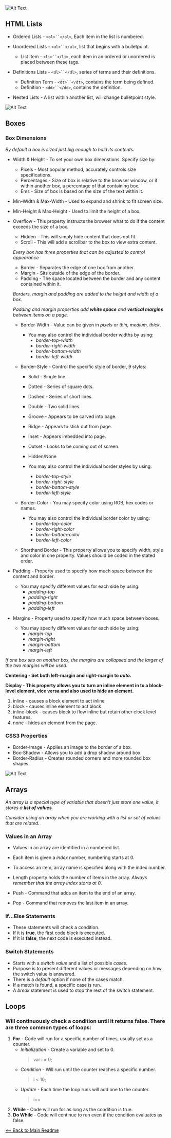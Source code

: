 ![Alt Text](https://storage.needpix.com/rsynced_images/html-1695519_1280.png)

## HTML Lists

- Ordered Lists - `<ol>``</ol>`, Each item in the list is numbered.
- Unordered Lists - `<ul>``</ul>`, list that begins with a bulletpoint.
    - List Item - `<li>``</li>`, each item in an ordered or unordered is placed between these tags.
- Definitions Lists - `<dl>``</dl>`, series of terms and their definitions.
    - Definition Term - `<dt>``</dt>`, contains the term being defined.
    - Definition - `<dd>``</dd>`, contains the definition.

- Nested Lists - A list within another list, will change bulletpoint style.

![Alt Text](https://p0.pxfuel.com/preview/920/519/697/abstract-php-c-analytics.jpg)

## Boxes

### Box Dimensions

*By default a box is sized just big enough to hold its contents.*

- Width & Height - To set your own box dimenstions. Specify size by:
  - Pixels - Most popular method, accurately controls size specifications.
  - Percentages - Size of box is relative to the browser window, or if within another box, a percentage of that containing box.
  - Ems - Size of box is based on the size of the text within it.

- Min-Width & Max-Width - Used to expand and shrink to fit screen size.
- Min-Height & Max-Height - Used to limit the height of a box.

- Overflow - This property instructs the browser what to do if the content exceeds the size of a box.
  - Hidden - This will simply hide content that does not fit.
  - Scroll - This will add a scrollbar to the box to view extra content.

  *Every box has three properties that can be adjusted to control appearance*

  - Border - Separates the edge of one box from another.
  - Margin - Sits outside of the edge of the border.
  - Padding - The space located between the border and any content contained within it.

  *Borders, margin and padding are added to the height and width of a box.*

  *Padding and margin properties add **white space** and **vertical margins** between items on a page.*

  - Border-Width - Value can be given in *pixels* or *thin, medium, thick*.
    - You may also control the individual border widths by using:
      - *border-top-width*
      - *border-right-width*
      - *border-bottom-width*
      - *border-left-width*
  
  - Border-Style - Control the specific style of border, 9 styles:
    - Solid - Single line.
    - Dotted - Series of square dots.
    - Dashed - Series of short lines.
    - Double - Two solid lines.
    - Groove - Appears to be carved into page.
    - Ridge - Appears to stick out from page.
    - Inset - Appears imbedded into page.
    - Outset - Looks to be coming out of screen.
    - Hidden/None   
  
    - You may also control the individual border styles by using:
      - *border-top-style*
      - *border-right-style*
      - *border-bottom-style*
      - *border-left-style*

  - Border-Color - You may specify color using RGB, hex codes or names.
    - You may also control the individual border color by using:
      - *border-top-color*
      - *border-right-color*
      - *border-bottom-color*
      - *border-left-color*

  - Shorthand Border - This property allows you to specify width, style and color in one property. Values should be coded in the stated order.

- Padding - Property used to specify how much space between the content and border.
  - You may specify different values for each side by using:
      - *padding-top*
      - *padding-right*
      - *padding-bottom*
      - *padding-left*

- Margins - Property used to specify how much space between boxes.
  - You may specify different values for each side by using:
      - *margin-top*
      - *margin-right*
      - *margin-bottom*
      - *margin-left*

*If one box sits on another box, the margins are collapsed and the larger of the two margins will be used.*

**Centering - Set both left-margin and right-margin to *auto*.**

**Display - This property allows you to turn an inline element in to a block-level element, vice versa and also used to hide an element.**
  1. inline - causes a block element to act inline
  1. block - causes inline element to act block
  1. inline-block - causes block to flow inline but retain other clock level features.
  1. none - hides an element from the page.

### CSS3 Properties

  - Border-Image - Applies an image to the border of a box.
  - Box-Shadow - Allows you to add a drop shadow around box.
  - Border-Radius - Creates rounded corners and more rounded box shapes.

![Alt Text](https://www.simplilearn.com/ice9/free_resources_article_thumb/X_Reasons_to_learn_Javascript.jpg)

## Arrays

*An array is a special type of variable that doesn't just store one value, it stores a **list of values**.*

*Consider using an array when you are working with a list or set of values that are related.*

### Values in an Array

- Values in an array are identified in a numbered list.
- Each item is given a *index* number, numbering starts at 0.
- To access an item, array name is specified along with the index number.
- Length property holds the number of items in the array. *Always remember that the array index starts at 0*.

- Push - Command that adds an item to the end of an array.
- Pop - Command that removes the last item in an array.

### If...Else Statements

- These statements will check a condition.
- If it is **true**, the first code block is executed.
- If it is **false**, the next code is executed instead.

### Switch Statements

- Starts with a *switch value* and a list of possible *cases*.
- Purpose is to present different values or messages depending on how the switch value is answered.
- There is a *default* option if none of the cases match.
- If a match is found, a specific case is run.
- A *break* statement is used to stop the rest of the switch statement.

## Loops

### Will continuously check a condition until it returns false. There are three common types of loops:

1. **For** - Code will run for a specific number of times, usually set as a counter.
    - *Initialization* - Create a variable and set to 0.
      > var i = 0;
    - *Condition* - Will run until the counter reaches a specific number.
      > i < 10;
    - *Update* - Each time the loop runs will add one to the counter.
      > i++
1. **While** - Code will run for as long as the condition is true.
1. **Do While** - Code will continue to run even if the condition evaluates as false.


[<== Back to Main Readme](README.md)